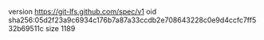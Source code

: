 version https://git-lfs.github.com/spec/v1
oid sha256:05d2f23a9c6934c176b7a87a33ccdb2e708643228c0e9d4ccfc7ff532b69511c
size 1189
